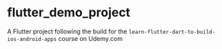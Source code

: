 # flutter_demo_project

A Flutter project following the build for the `learn-flutter-dart-to-build-ios-android-apps` course on Udemy.com